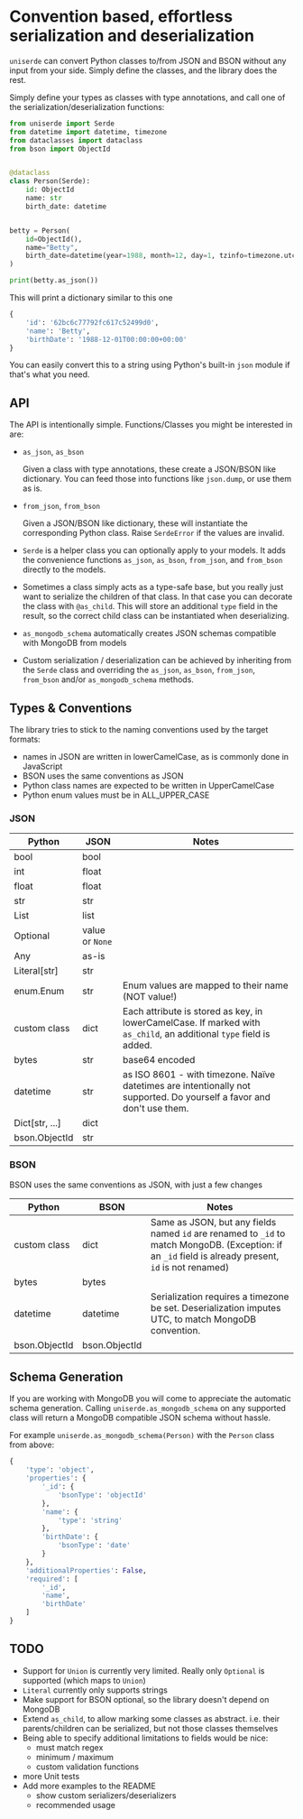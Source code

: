 # Convention based, effortless serialization and deserialization

`uniserde` can convert Python classes to/from JSON and BSON without any input
from your side. Simply define the classes, and the library does the rest.

Simply define your types as classes with type annotations, and call one of the
serialization/deserialization functions:

```py
from uniserde import Serde
from datetime import datetime, timezone
from dataclasses import dataclass
from bson import ObjectId


@dataclass
class Person(Serde):
    id: ObjectId
    name: str
    birth_date: datetime


betty = Person(
    id=ObjectId(),
    name="Betty",
    birth_date=datetime(year=1988, month=12, day=1, tzinfo=timezone.utc),
)

print(betty.as_json())
```

This will print a dictionary similar to this one

```py
{
    'id': '62bc6c77792fc617c52499d0',
    'name': 'Betty',
    'birthDate': '1988-12-01T00:00:00+00:00'
}
```

You can easily convert this to a string using Python's built-in `json` module if
that's what you need.

## API

The API is intentionally simple. Functions/Classes you might be interested in
are:

- `as_json`, `as_bson`

  Given a class with type annotations, these create a JSON/BSON like dictionary.
  You can feed those into functions like `json.dump`, or use them as is.

- `from_json`, `from_bson`

  Given a JSON/BSON like dictionary, these will instantiate the corresponding
  Python class. Raise `SerdeError` if the values are invalid.

- `Serde` is a helper class you can optionally apply to your models. It adds the
  convenience functions `as_json`, `as_bson`, `from_json`, and `from_bson`
  directly to the models.

- Sometimes a class simply acts as a type-safe base, but you really just want to
  serialize the children of that class. In that case you can decorate the class
  with `@as_child`. This will store an additional `type` field in the result, so
  the correct child class can be instantiated when deserializing.

- `as_mongodb_schema` automatically creates JSON schemas compatible with MongoDB
  from models

- Custom serialization / deserialization can be achieved by inheriting from the
  `Serde` class and overriding the `as_json`, `as_bson`, `from_json`,
  `from_bson` and/or `as_mongodb_schema` methods.

## Types & Conventions

The library tries to stick to the naming conventions used by the target formats:

- names in JSON are written in lowerCamelCase, as is commonly done in
  JavaScript
- BSON uses the same conventions as JSON
- Python class names are expected to be written in UpperCamelCase
- Python enum values must be in ALL_UPPER_CASE

### JSON

| Python         | JSON            | Notes                                                                                                                 |
| -------------- | --------------- | --------------------------------------------------------------------------------------------------------------------  |
| bool           | bool            |                                                                                                                       |
| int            | float           |                                                                                                                       |
| float          | float           |                                                                                                                       |
| str            | str             |                                                                                                                       |
| List           | list            |                                                                                                                       |
| Optional       | value or `None` |                                                                                                                       |
| Any            | as-is           |                                                                                                                       |
| Literal[str]   | str             |                                                                                                                       |
| enum.Enum      | str             | Enum values are mapped to their name (NOT value!)                                                                     |
| custom class   | dict            | Each attribute is stored as key, in lowerCamelCase. If marked with `as_child`, an additional `type` field is added.   |
| bytes          | str             | base64 encoded                                                                                                        |
| datetime       | str             | as ISO 8601 - with timezone. Naïve datetimes are intentionally not supported. Do yourself a favor and don't use them. |
| Dict[str, ...] | dict            |                                                                                                                       |
| bson.ObjectId  | str             |                                                                                                                       |

### BSON

BSON uses the same conventions as JSON, with just a few changes

| Python        | BSON          | Notes                                                                                                                                                 |
| ------------- | ------------- | ----------------------------------------------------------------------------------------------------------------------------------------------------- |
| custom class  | dict          | Same as JSON, but any fields named `id` are renamed to `_id` to match MongoDB. (Exception: if an `_id` field is already present, `id` is not renamed) |
| bytes         | bytes         |                                                                                                                                                       |
| datetime      | datetime      | Serialization requires a timezone be set. Deserialization imputes UTC, to match MongoDB convention.                                                   |
| bson.ObjectId | bson.ObjectId |                                                                                                                                                       |

## Schema Generation

If you are working with MongoDB you will come to appreciate the automatic schema
generation. Calling `uniserde.as_mongodb_schema` on any supported class will return
a MongoDB compatible JSON schema without hassle.

For example `uniserde.as_mongodb_schema(Person)` with the `Person` class from above:

```py
{
    'type': 'object',
    'properties': {
        '_id': {
            'bsonType': 'objectId'
        },
        'name': {
            'type': 'string'
        },
        'birthDate': {
            'bsonType': 'date'
        }
    },
    'additionalProperties': False,
    'required': [
        '_id',
        'name',
        'birthDate'
    ]
}
```

## TODO

- Support for `Union` is currently very limited. Really only `Optional` is
  supported (which maps to `Union`)
- `Literal` currently only supports strings
- Make support for BSON optional, so the library doesn't depend on MongoDB
- Extend `as_child`, to allow marking some classes as abstract. i.e. their
  parents/children can be serialized, but not those classes themselves
- Being able to specify additional limitations to fields would be nice:
  - must match regex
  - minimum / maximum
  - custom validation functions
- more Unit tests
- Add more examples to the README
  - show custom serializers/deserializers
  - recommended usage
